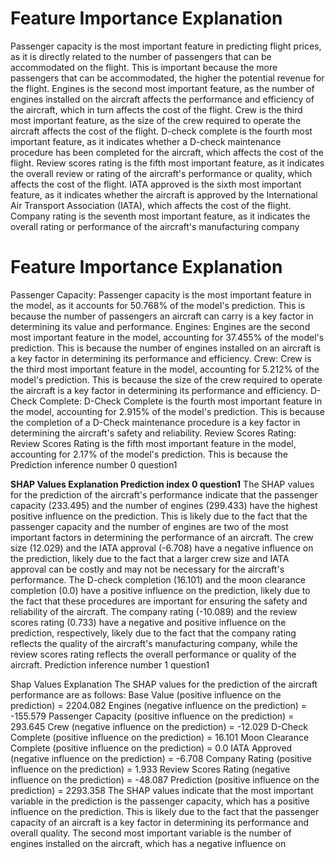 
# Feature Importance Explanation
Passenger capacity is the most important feature in predicting flight prices, as it is directly related to the number of passengers that can be accommodated on the flight. This is important because the more passengers that can be accommodated, the higher the potential revenue for the flight. Engines is the second most important feature, as the number of engines installed on the aircraft affects the performance and efficiency of the aircraft, which in turn affects the cost of the flight. Crew is the third most important feature, as the size of the crew required to operate the aircraft affects the cost of the flight. D-check complete is the fourth most important feature, as it indicates whether a D-check maintenance procedure has been completed for the aircraft, which affects the cost of the flight. Review scores rating is the fifth most important feature, as it indicates the overall review or rating of the aircraft's performance or quality, which affects the cost of the flight. IATA approved is the sixth most important feature, as it indicates whether the aircraft is approved by the International Air Transport Association (IATA), which affects the cost of the flight. Company rating is the seventh most important feature, as it indicates the overall rating or performance of the aircraft's manufacturing company

# Feature Importance Explanation
Passenger Capacity: Passenger capacity is the most important feature in the model, as it accounts for 50.768% of the model's prediction. This is because the number of passengers an aircraft can carry is a key factor in determining its value and performance.
Engines: Engines are the second most important feature in the model, accounting for 37.455% of the model's prediction. This is because the number of engines installed on an aircraft is a key factor in determining its performance and efficiency.
Crew: Crew is the third most important feature in the model, accounting for 5.212% of the model's prediction. This is because the size of the crew required to operate the aircraft is a key factor in determining its performance and efficiency.
D-Check Complete: D-Check Complete is the fourth most important feature in the model, accounting for 2.915% of the model's prediction. This is because the completion of a D-Check maintenance procedure is a key factor in determining the aircraft's safety and reliability.
Review Scores Rating: Review Scores Rating is the fifth most important feature in the model, accounting for 2.17% of the model's prediction. This is because the
Prediction inference number 0 question1

**SHAP Values Explanation Prediction index 0 question1**
The SHAP values for the prediction of the aircraft's performance indicate that the passenger capacity (233.495) and the number of engines (299.433) have the highest positive influence on the prediction. This is likely due to the fact that the passenger capacity and the number of engines are two of the most important factors in determining the performance of an aircraft. The crew size (12.029) and the IATA approval (-6.708) have a negative influence on the prediction, likely due to the fact that a larger crew size and IATA approval can be costly and may not be necessary for the aircraft's performance. The D-check completion (16.101) and the moon clearance completion (0.0) have a positive influence on the prediction, likely due to the fact that these procedures are important for ensuring the safety and reliability of the aircraft. The company rating (-10.089) and the review scores rating (0.733) have a negative and positive influence on the prediction, respectively, likely due to the fact that the company rating reflects the quality of the aircraft's manufacturing company, while the review scores rating reflects the overall performance or quality of the aircraft.
Prediction inference number 1 question1

Shap Values Explanation
The SHAP values for the prediction of the aircraft performance are as follows:
Base Value (positive influence on the prediction) = 2204.082
Engines (negative influence on the prediction) = -155.579
Passenger Capacity (positive influence on the prediction) = 293.645
Crew (negative influence on the prediction) = -12.029
D-Check Complete (positive influence on the prediction) = 16.101
Moon Clearance Complete (positive influence on the prediction) = 0.0
IATA Approved (negative influence on the prediction) = -6.708
Company Rating (positive influence on the prediction) = 1.933
Review Scores Rating (negative influence on the prediction) = -48.087
Prediction (positive influence on the prediction) = 2293.358
The SHAP values indicate that the most important variable in the prediction is the passenger capacity, which has a positive influence on the prediction. This is likely due to the fact that the passenger capacity of an aircraft is a key factor in determining its performance and overall quality. The second most important variable is the number of engines installed on the aircraft, which has a negative influence on
